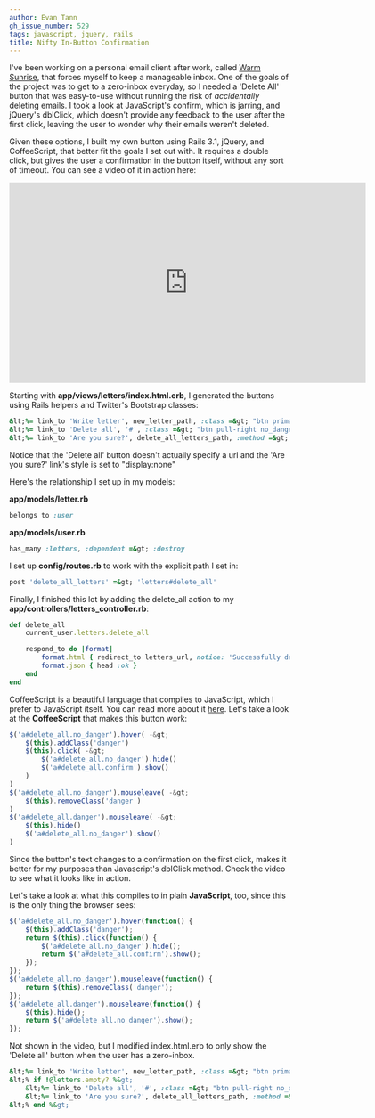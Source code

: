```yaml
---
author: Evan Tann
gh_issue_number: 529
tags: javascript, jquery, rails
title: Nifty In-Button Confirmation
---
```




I've been working on a personal email client after work, called [Warm Sunrise](http://warmsunrise.com), that forces myself to keep a manageable inbox. One of the goals of the project was to get to a zero-inbox everyday, so I needed a 'Delete All' button that was easy-to-use without running the risk of *accidentally* deleting emails. I took a look at JavaScript's confirm, which is jarring, and jQuery's dblClick, which doesn't provide any feedback to the user after the first click, leaving the user to wonder why their emails weren't deleted.

Given these options, I built my own button using Rails 3.1, jQuery, and CoffeeScript, that better fit the goals I set out with. It requires a double click, but gives the user a confirmation in the button itself, without any sort of timeout. You can see a video of it in action here:

<iframe frameborder="0" height="360" src="http://www.youtube-nocookie.com/embed/diKdYAW0r88" width="640"></iframe>

Starting with **app/views/letters/index.html.erb**, I generated the buttons using Rails helpers and Twitter's Bootstrap classes:

```ruby
&lt;%= link_to 'Write letter', new_letter_path, :class =&gt; "btn primary pull-right far-right" %&gt;
&lt;%= link_to 'Delete all', '#', :class =&gt; "btn pull-right no_danger", :id =&gt; "delete_all" %&gt;
&lt;%= link_to 'Are you sure?', delete_all_letters_path, :method =&gt; :destroy, :class =&gt;"btn pull-right danger confirm", :id =&gt; "delete_all", :style =&gt; "display:none;" %&gt;
```

Notice that the 'Delete all' button doesn't actually specify a url and the 'Are you sure?' link's style is set to "display:none"

Here's the relationship I set up in my models:

**app/models/letter.rb**

```ruby
belongs to :user
```

**app/models/user.rb**

```ruby
has_many :letters, :dependent =&gt; :destroy
```

I set up **config/routes.rb** to work with the explicit path I set in:

```ruby
post 'delete_all_letters' =&gt; 'letters#delete_all'
```

Finally, I finished this lot by adding the delete_all action to my **app/controllers/letters_controller.rb**:

```ruby
def delete_all 
    current_user.letters.delete_all

    respond_to do |format|
        format.html { redirect_to letters_url, notice: 'Successfully deleted all letters.' }
        format.json { head :ok }
    end 
end 
```

CoffeeScript is a beautiful language that compiles to JavaScript, which I prefer to JavaScript itself. You can read more about it [here](http://jashkenas.github.com/coffee-script/). Let's take a look at the **CoffeeScript** that makes this button work:

```js
$('a#delete_all.no_danger').hover( -&gt;
    $(this).addClass('danger')
    $(this).click( -&gt;
        $('a#delete_all.no_danger').hide()
        $('a#delete_all.confirm').show()
    )   
)
$('a#delete_all.no_danger').mouseleave( -&gt;
    $(this).removeClass('danger')
)
$('a#delete_all.danger').mouseleave( -&gt;
    $(this).hide()
    $('a#delete_all.no_danger').show()
)
```

Since the button's text changes to a confirmation on the first click, makes it better for my purposes than Javascript's dblClick method. Check the video to see what it looks like in action.

Let's take a look at what this compiles to in plain **JavaScript**, too, since this is the only thing the browser sees:

```js
$('a#delete_all.no_danger').hover(function() {
    $(this).addClass('danger');
    return $(this).click(function() {
        $('a#delete_all.no_danger').hide();
        return $('a#delete_all.confirm').show();
    });
});
$('a#delete_all.no_danger').mouseleave(function() {
    return $(this).removeClass('danger');
});
$('a#delete_all.danger').mouseleave(function() {
    $(this).hide();
    return $('a#delete_all.no_danger').show();
});
```

Not shown in the video, but I modified index.html.erb to only show the 'Delete all' button when the user has a zero-inbox.

```ruby
&lt;%= link_to 'Write letter', new_letter_path, :class =&gt; "btn primary pull-right far-right" %&gt;
&lt;% if !@letters.empty? %&gt;
    &lt;%= link_to 'Delete all', '#', :class =&gt; "btn pull-right no_danger", :id =&gt; "delete_all" %&gt;
    &lt;%= link_to 'Are you sure?', delete_all_letters_path, :method =&gt; :destroy, :class =&gt;"btn pull-right danger confirm", :id =&gt; "delete_all", :style =&gt; "display:none;" %&gt;
&lt;% end %&gt;
```

